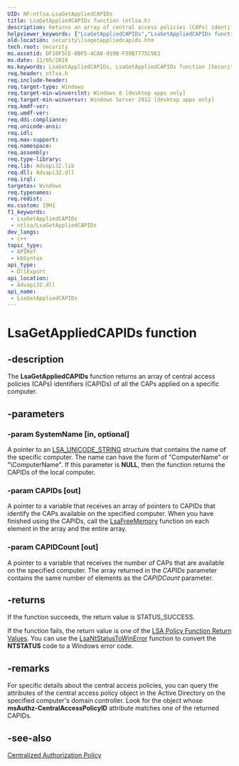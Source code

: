```yaml
---
UID: NF:ntlsa.LsaGetAppliedCAPIDs
title: LsaGetAppliedCAPIDs function (ntlsa.h)
description: Returns an array of central access policies (CAPs) identifiers (CAPIDs) of all the CAPs applied on a specific computer.
helpviewer_keywords: ["LsaGetAppliedCAPIDs","LsaGetAppliedCAPIDs function [Security]","ntlsa/LsaGetAppliedCAPIDs","security.lsagetappliedcapids"]
old-location: security\lsagetappliedcapids.htm
tech.root: security
ms.assetid: DF10F5CE-BBF5-4CA8-919B-F59B7775C983
ms.date: 12/05/2018
ms.keywords: LsaGetAppliedCAPIDs, LsaGetAppliedCAPIDs function [Security], ntlsa/LsaGetAppliedCAPIDs, security.lsagetappliedcapids
req.header: ntlsa.h
req.include-header: 
req.target-type: Windows
req.target-min-winverclnt: Windows 8 [desktop apps only]
req.target-min-winversvr: Windows Server 2012 [desktop apps only]
req.kmdf-ver: 
req.umdf-ver: 
req.ddi-compliance: 
req.unicode-ansi: 
req.idl: 
req.max-support: 
req.namespace: 
req.assembly: 
req.type-library: 
req.lib: Advapi32.lib
req.dll: Advapi32.dll
req.irql: 
targetos: Windows
req.typenames: 
req.redist: 
ms.custom: 19H1
f1_keywords:
 - LsaGetAppliedCAPIDs
 - ntlsa/LsaGetAppliedCAPIDs
dev_langs:
 - c++
topic_type:
 - APIRef
 - kbSyntax
api_type:
 - DllExport
api_location:
 - Advapi32.dll
api_name:
 - LsaGetAppliedCAPIDs
---
```


# LsaGetAppliedCAPIDs function


## -description

The <b>LsaGetAppliedCAPIDs</b> function returns an array of central access policies (CAPs) identifiers (CAPIDs) of all the CAPs applied on a specific computer.

## -parameters

### -param SystemName [in, optional]

A pointer to an <a href="/windows/desktop/api/lsalookup/ns-lsalookup-lsa_unicode_string">LSA_UNICODE_STRING</a> structure that contains the name of the specific computer. The name can have the form of "ComputerName" or "\\ComputerName". If this parameter is <b>NULL</b>, then the function returns the CAPIDs of the local computer.

### -param CAPIDs [out]

A pointer to a variable that receives an array of pointers to CAPIDs that identify the CAPs available on the specified computer. When you have finished using the CAPIDs, call the <a href="/windows/desktop/api/ntsecapi/nf-ntsecapi-lsafreememory">LsaFreeMemory</a> function on each element in the array and the entire array.

### -param CAPIDCount [out]

A pointer to a variable that receives the number of CAPs that are available on the specified computer. The array returned in the <i>CAPIDs</i> parameter contains the same number of elements as the <i>CAPIDCount</i> parameter.

## -returns

If the function succeeds, the return value is STATUS_SUCCESS.

If the function fails, the return value is one of the <a href="/windows/desktop/SecMgmt/management-return-values">LSA Policy Function Return Values</a>. You can use the <a href="/windows/desktop/api/ntsecapi/nf-ntsecapi-lsantstatustowinerror">LsaNtStatusToWinError</a> function to  convert the <b>NTSTATUS</b> code to a Windows error code.

## -remarks

For specific details about the central access policies, you can query the attributes of the central access policy object in the Active Directory on the specified computer's domain controller.  Look for the object whose <b>msAuthz-CentralAccessPolicyID</b> attribute matches one of the returned CAPIDs.

## -see-also

<a href="/windows/desktop/SecAuthZ/centralized-authorization-policy">Centralized Authorization Policy</a>
